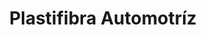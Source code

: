 ---
title: "Plastifibra Automotríz"
url: /barrios-unidos/plastifibra-automotriz/
shop: Autoteile
---